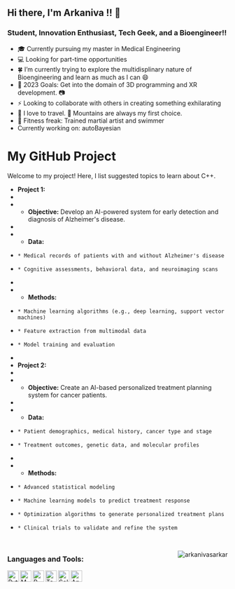 ## Hi there, I'm Arkaniva !!  👋

### Student, Innovation Enthusiast, Tech Geek, and a Bioengineer!!


- 🎓 Currently pursuing my master in Medical Engineering
- 💻 Looking for part-time opportunities
- 🍀 I’m currently trying to explore the multidisplinary nature of Bioengineering and learn as much as I can 😄
- 🥅 2023 Goals: Get into the domain of 3D programming and XR development. 📷
- ⚡ Looking to collaborate with others in creating something exhilarating
- 🚆 I love to travel. 🗻 Mountains are always my first choice.
- 💪 Fitness freak: Trained martial artist and swimmer
- Currently working on: autoBayesian


# My GitHub Project

Welcome to my project! Here, I list suggested topics to learn about C++.

<!--C++_TOPICS-->
- **Project 1:**
- 
- * **Objective:** Develop an AI-powered system for early detection and diagnosis of Alzheimer's disease.
- 
- * **Data:**
-     * Medical records of patients with and without Alzheimer's disease
-     * Cognitive assessments, behavioral data, and neuroimaging scans
- 
- * **Methods:**
-     * Machine learning algorithms (e.g., deep learning, support vector machines)
-     * Feature extraction from multimodal data
-     * Model training and evaluation
- 
- **Project 2:**
- 
- * **Objective:** Create an AI-based personalized treatment planning system for cancer patients.
- 
- * **Data:**
-     * Patient demographics, medical history, cancer type and stage
-     * Treatment outcomes, genetic data, and molecular profiles
- 
- * **Methods:**
-     * Advanced statistical modeling
-     * Machine learning models to predict treatment response
-     * Optimization algorithms to generate personalized treatment plans
-     * Clinical trials to validate and refine the system
<!--END_C++_TOPICS-->




<br />
<p><img align="right" src="https://github-readme-stats.vercel.app/api/top-langs?username=arkanivasarkar&show_icons=true&locale=en&layout=compact" alt="arkanivasarkar" /></p>

### Languages and Tools:

<img align="left" alt="Python" width="26px" src="https://upload.wikimedia.org/wikipedia/commons/thumb/c/c3/Python-logo-notext.svg/2048px-Python-logo-notext.svg.png" />
<img align="left" alt="MATLAB" width="26px" src="https://upload.wikimedia.org/wikipedia/commons/thumb/2/21/Matlab_Logo.png/668px-Matlab_Logo.png" />
<img align="left" alt="R" width="26px" src="https://upload.wikimedia.org/wikipedia/commons/thumb/1/1b/R_logo.svg/2560px-R_logo.svg.png" />
<img align="left" alt="Tensorflow" width="26px" src="https://upload.wikimedia.org/wikipedia/commons/thumb/2/2d/Tensorflow_logo.svg/1200px-Tensorflow_logo.svg.png" />
<img align="left" alt="Solidworks" width="26px" src="https://www.logolynx.com/images/logolynx/82/821849d7a753b2b23d57a66754f65091.png" />
<img align="left" alt="Ansys" width="26px" src="https://upload.wikimedia.org/wikipedia/commons/0/0b/Ansys_logo.jpg" />
